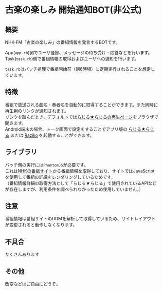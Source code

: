 # 古楽の楽しみ 開始通知BOT(非公式)

## 概要
NHK-FM「古楽の楽しみ」の番組情報を発言するBOTです。

App(`app.rb`)側でユーザ登録、メッセージの待ち受け・応答などを行います。  
Task(`task.rb`)側で番組情報の取得およびユーザへの通知を行います。

`task.rb`はバッチ処理で番組開始前（朝6時頃）に定期実行されることを想定しています。

## 特徴
番組で放送される曲名・奏者名を自動的に取得することができます。また同時に再生用のリンクが通知されます。  
リンクを踏んだとき、デフォルトでは[らじる★らじるの再生ページ](http://www3.nhk.or.jp/netradio/player/index.html?ch=fm&area=tokyo)をブラウザで開きます。  
Android端末の場合、トーク画面で設定をすることでアプリ版の [らじる★らじる](https://play.google.com/store/apps/details?id=jp.nhk.netradio&hl=ja) または
[Raziko](https://play.google.com/store/apps/details?id=com.gmail.jp.raziko.radiko&hl=ja) を起動することができます。

## ライブラリ
バッチ側の実行には`PhantomJS`が必要です。  
これは[NHKの番組サイト](http://www4.nhk.or.jp/kogaku/)から番組情報を取得しており、サイトではJavaScriptを使用して番組の詳細をレンダリングしているためです。  
（番組情報詳細の取得方法として「らじる★らじる」で使用されているAPIなどが存在しますが、利用条件を調べられなかったため使用していません。）

## 注意
番組情報は番組サイトのDOMを解析して取得しているため、サイトレイアウトが変更されると動作しなくなります。

## 不具合
たくさんあります

## その他
改変などはご自由にどうぞ。
